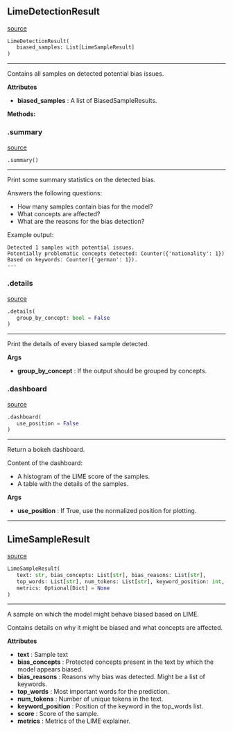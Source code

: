 #


## LimeDetectionResult
[source](https://github.com/biaslyze-dev/biaslyze/blob/main/biaslyze/results/lime_detection_results.py/#L51)
```python 
LimeDetectionResult(
   biased_samples: List[LimeSampleResult]
)
```


---
Contains all samples on detected potential bias issues.


**Attributes**

* **biased_samples**  : A list of BiasedSampleResults.



**Methods:**


### .summary
[source](https://github.com/biaslyze-dev/biaslyze/blob/main/biaslyze/results/lime_detection_results.py/#L62)
```python
.summary()
```

---
Print some summary statistics on the detected bias.

Answers the following questions:

- How many samples contain bias for the model?
- What concepts are affected?
- What are the reasons for the bias detection?

Example output:
```
Detected 1 samples with potential issues.
Potentially problematic concepts detected: Counter({'nationality': 1})
Based on keywords: Counter({'german': 1}).
---
```

### .details
[source](https://github.com/biaslyze-dev/biaslyze/blob/main/biaslyze/results/lime_detection_results.py/#L80)
```python
.details(
   group_by_concept: bool = False
)
```

---
Print the details of every biased sample detected.


**Args**

* **group_by_concept**  : If the output should be grouped by concepts.


### .dashboard
[source](https://github.com/biaslyze-dev/biaslyze/blob/main/biaslyze/results/lime_detection_results.py/#L117)
```python
.dashboard(
   use_position = False
)
```

---
Return a bokeh dashboard.

Content of the dashboard:
- A histogram of the LIME score of the samples.
- A table with the details of the samples.


**Args**

* **use_position**  : If True, use the normalized position for plotting.


----


## LimeSampleResult
[source](https://github.com/biaslyze-dev/biaslyze/blob/main/biaslyze/results/lime_detection_results.py/#L9)
```python 
LimeSampleResult(
   text: str, bias_concepts: List[str], bias_reasons: List[str],
   top_words: List[str], num_tokens: List[str], keyword_position: int, score: float,
   metrics: Optional[Dict] = None
)
```


---
A sample on which the model might behave biased based on LIME.

Contains details on why it might be biased and what concepts are affected.


**Attributes**

* **text**  : Sample text
* **bias_concepts**  : Protected concepts present in the text by which the model appears biased.
* **bias_reasons**  : Reasons why bias was detected. Might be a list of keywords.
* **top_words**  : Most important words for the prediction.
* **num_tokens**  : Number of unique tokens in the text.
* **keyword_position**  : Position of the keyword in the top_words list.
* **score**  : Score of the sample.
* **metrics**  : Metrics of the LIME explainer.

